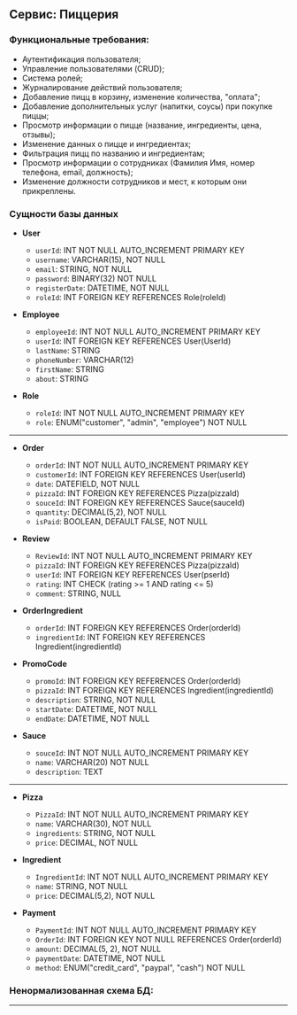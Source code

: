 ## Сервис: Пиццерия

### Функциональные требования:

- Аутентификация пользователя;
- Управление пользователями (CRUD);
- Система ролей;
- Журналирование действий пользователя;
- Добавление пицц в корзину, изменение количества, "оплата";
- Добавление дополнительных услуг (напитки, соусы) при покупке пиццы;
- Просмотр информации о пицце (название, ингредиенты, цена, отзывы);
- Изменение данных о пицце и ингредиентах;
- Фильтрация пицц по названию и ингредиентам;
- Просмотр информации о сотрудниках (Фамилия Имя, номер телефона, email, должность);
- Изменение должности сотрудников и мест, к которым они прикреплены.

### Сущности базы данных

- **User**
  - `userId`: INT NOT NULL AUTO_INCREMENT PRIMARY KEY
  - `username`: VARCHAR(15), NOT NULL
  - `email`: STRING, NOT NULL
  - `password`: BINARY(32) NOT NULL
  - `registerDate`: DATETIME, NOT NULL
  - `roleId`: INT FOREIGN KEY REFERENCES Role(roleId)

- **Employee**
  - `employeeId`: INT NOT NULL AUTO_INCREMENT PRIMARY KEY
  - `userId`: INT FOREIGN KEY REFERENCES User(UserId)
  - `lastName`: STRING
  - `phoneNumber`: VARCHAR(12)
  - `firstName`: STRING
  - `about`: STRING

- **Role**
  - `roleId`: INT NOT NULL AUTO_INCREMENT PRIMARY KEY
  - `role`: ENUM("customer", "admin", "employee") NOT NULL

------

- **Order**
  - `orderId`: INT NOT NULL AUTO_INCREMENT PRIMARY KEY
  - `customerId`: INT FOREIGN KEY REFERENCES User(userId)
  - `date`: DATEFIELD, NOT NULL
  - `pizzaId`: INT FOREIGN KEY REFERENCES Pizza(pizzaId)
  - `souceId`: INT FOREIGN KEY REFERENCES Sauce(sauceId)
  - `quantity`: DECIMAL(5,2), NOT NULL
  - `isPaid`: BOOLEAN, DEFAULT FALSE, NOT NULL

- **Review**
  - `ReviewId`: INT NOT NULL AUTO_INCREMENT PRIMARY KEY
  - `pizzaId`: INT FOREIGN KEY REFERENCES Pizza(pizzaId)
  - `userId`: INT FOREIGN KEY REFERENCES User(pserId)
  - `rating`: INT CHECK (rating >= 1 AND rating <= 5)
  - `comment`: STRING, NULL

- **OrderIngredient**
  - `orderId`: INT FOREIGN KEY REFERENCES Order(orderId)
  - `ingredientId`: INT FOREIGN KEY REFERENCES Ingredient(ingredientId)

- **PromoCode**
  - `promoId`: INT FOREIGN KEY REFERENCES Order(orderId)
  - `pizzaId`: INT FOREIGN KEY REFERENCES Ingredient(ingredientId)
  - `description`: STRING, NOT NULL
  - `startDate`: DATETIME, NOT NULL
  - `endDate`: DATETIME, NOT NULL

- **Sauce**
  - `souceId`: INT NOT NULL AUTO_INCREMENT PRIMARY KEY
  - `name`: VARCHAR(20) NOT NULL
  - `description`: TEXT
    
-----

- **Pizza**
  - `PizzaId`: INT NOT NULL AUTO_INCREMENT PRIMARY KEY
  - `name`: VARCHAR(30), NOT NULL
  - `ingredients`: STRING, NOT NULL
  - `price`: DECIMAL, NOT NULL

- **Ingredient**
  - `IngredientId`: INT NOT NULL AUTO_INCREMENT PRIMARY KEY
  - `name`: STRING, NOT NULL
  - `price`: DECIMAL(5,2), NOT NULL


- **Payment**
   - `PaymentId`: INT NOT NULL AUTO_INCREMENT PRIMARY KEY
   - `OrderId`: INT FOREIGN KEY NOT NULL REFERENCES Order(orderId)
   - `amount`: DECIMAL(5, 2), NOT NULL
   - `paymentDate`: DATETIME, NOT NULL
   - `method`: ENUM("credit_card", "paypal", "cash") NOT NULL
    
### Ненормализованная схема БД: 

---
